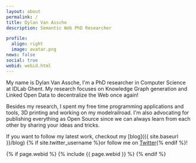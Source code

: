 ```yaml
---
layout: about
permalink: /
title: Dylan Van Assche
description: Semantic Web PhD Researcher

profile:
  align: right
  image: avatar.png
news: false
social: true
webid: webid.html
---
```


My name is Dylan Van Assche, I'm a PhD researcher in Computer Science at IDLab Ghent.
My research focuses on Knowledge Graph generation and Linked Open Data to decentralize the Web once again! 

Besides my research, I spent my free time programming applications and tools, 3D printing and working on my modelrailroad.
I'm also advocating for publishing everything as Open Source since we can always learn from each other by sharing your ideas and tricks.

If you want to follow my latest work, checkout my [blog]({{ site.baseurl }}/blog) {% if site.twitter_username %}or follow me on <a href="https://twitter.com/{{ site.twitter_username }}" target="_blank" title="Twitter">Twitter</a>{% endif %}!

{% if page.webid %}
  {% include {{ page.webid }} %}
{% endif %}
